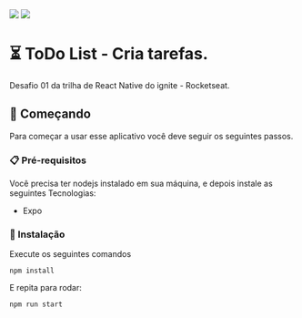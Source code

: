 <img src="https://i.imgur.com/Bihvc0X.png">
<img src="https://i.imgur.com/fIoiM0j.png">

# ⏳ ToDo List - Cria tarefas.

Desafio 01 da trilha de React Native do ignite - Rocketseat.

## 🚀 Começando

Para começar a usar esse aplicativo você deve seguir os seguintes passos.

### 📋 Pré-requisitos

Você precisa ter nodejs instalado em sua máquina, e depois instale as seguintes Tecnologias:

- Expo

### 🔧 Instalação

Execute os seguintes comandos

```
npm install
```

E repita para rodar:

```
npm run start
```
